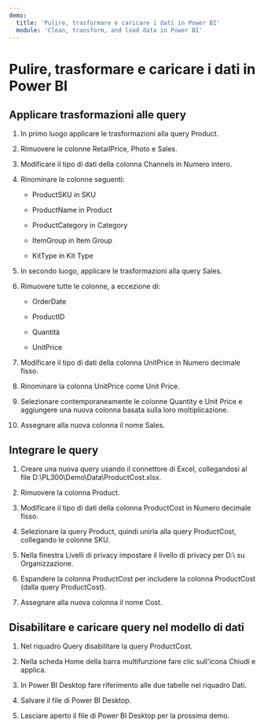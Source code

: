 ```yaml
---
demo:
  title: 'Pulire, trasformare e caricare i dati in Power BI'
  module: 'Clean, transform, and load data in Power BI'
---
```


# Pulire, trasformare e caricare i dati in Power BI

## Applicare trasformazioni alle query

1. In primo luogo applicare le trasformazioni alla query Product.

1. Rimuovere le colonne RetailPrice, Photo e Sales.

1. Modificare il tipo di dati della colonna Channels in Numero intero.

1. Rinominare le colonne seguenti:

    - ProductSKU in SKU

    - ProductName in Product

    - ProductCategory in Category

    - ItemGroup in Item Group

    - KitType in Kit Type

1. In secondo luogo, applicare le trasformazioni alla query Sales.

1. Rimuovere tutte le colonne, a eccezione di:

    - OrderDate

    - ProductID

    - Quantità

    - UnitPrice

1. Modificare il tipo di dati della colonna UnitPrice in Numero decimale fisso.

1. Rinominare la colonna UnitPrice come Unit Price.

1. Selezionare contemporaneamente le colonne Quantity e Unit Price e aggiungere una nuova colonna basata sulla loro moltiplicazione.

1. Assegnare alla nuova colonna il nome Sales.

## Integrare le query

1. Creare una nuova query usando il connettore di Excel, collegandosi al file D:\PL300\Demo\Data\ProductCost.xlsx.

1. Rimuovere la colonna Product.

1. Modificare il tipo di dati della colonna ProductCost in Numero decimale fisso.

1. Selezionare la query Product, quindi unirla alla query ProductCost, collegando le colonne SKU.

1. Nella finestra Livelli di privacy impostare il livello di privacy per D:\ su Organizzazione.

1. Espandere la colonna ProductCost per includere la colonna ProductCost (dalla query ProductCost).

1. Assegnare alla nuova colonna il nome Cost.

## Disabilitare e caricare query nel modello di dati

1. Nel riquadro Query disabilitare la query ProductCost.

1. Nella scheda Home della barra multifunzione fare clic sull'icona Chiudi e applica.

1. In Power BI Desktop fare riferimento alle due tabelle nel riquadro Dati.

1. Salvare il file di Power BI Desktop.

1. Lasciare aperto il file di Power BI Desktop per la prossima demo.
